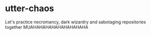 # utter-chaos

Let's practice necromancy, dark wizardry and sabotaging repositories together
MUAHAHAHAHAHAHAHAHAHA
